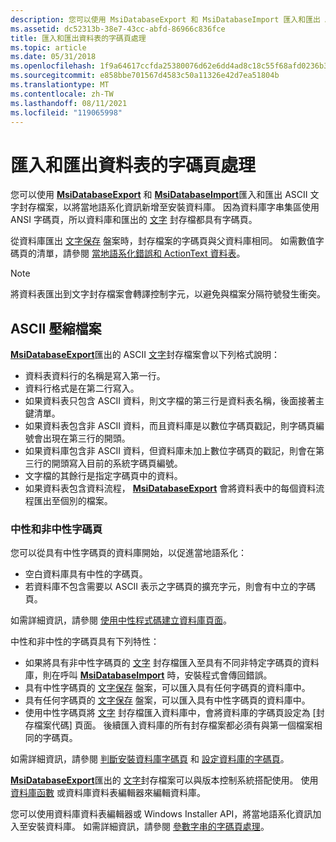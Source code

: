 ```yaml
---
description: 您可以使用 MsiDatabaseExport 和 MsiDatabaseImport 匯入和匯出 ASCII 文字封存檔案，以將當地語系化資訊新增至安裝資料庫。
ms.assetid: dc52313b-38e7-43cc-abfd-86966c836fce
title: 匯入和匯出資料表的字碼頁處理
ms.topic: article
ms.date: 05/31/2018
ms.openlocfilehash: 1f9a64617ccfda25380076d62e6dd4ad8c18c55f68afd0236b3258638c899f29
ms.sourcegitcommit: e858bbe701567d4583c50a11326e42d7ea51804b
ms.translationtype: MT
ms.contentlocale: zh-TW
ms.lasthandoff: 08/11/2021
ms.locfileid: "119065998"
---
```

# <a name="code-page-handling-of-imported-and-exported-tables"></a>匯入和匯出資料表的字碼頁處理

您可以使用 [**MsiDatabaseExport**](/windows/desktop/api/Msiquery/nf-msiquery-msidatabaseexporta) 和 [**MsiDatabaseImport**](/windows/desktop/api/Msiquery/nf-msiquery-msidatabaseimporta)匯入和匯出 ASCII 文字封存檔案，以將當地語系化資訊新增至安裝資料庫。 因為資料庫字串集區使用 ANSI 字碼頁，所以資料庫和匯出的 [文字](text-archive-files.md) 封存檔都具有字碼頁。

從資料庫匯出 [文字保存](text-archive-files.md) 盤案時，封存檔案的字碼頁與父資料庫相同。 如需數值字碼頁的清單，請參閱 [當地語系化錯誤和 ActionText 資料表](localizing-the-error-and-actiontext-tables.md)。

> [!Note]  
> 將資料表匯出到文字封存檔案會轉譯控制字元，以避免與檔案分隔符號發生衝突。

 

## <a name="ascii-text-archive-files"></a>ASCII 壓縮檔案

[**MsiDatabaseExport**](/windows/desktop/api/Msiquery/nf-msiquery-msidatabaseexporta)匯出的 ASCII [文字](text-archive-files.md)封存檔案會以下列格式說明：

-   資料表資料行的名稱是寫入第一行。
-   資料行格式是在第二行寫入。
-   如果資料表只包含 ASCII 資料，則文字檔的第三行是資料表名稱，後面接著主鍵清單。
-   如果資料表包含非 ASCII 資料，而且資料庫是以數位字碼頁戳記，則字碼頁編號會出現在第三行的開頭。
-   如果資料庫包含非 ASCII 資料，但資料庫未加上數位字碼頁的戳記，則會在第三行的開頭寫入目前的系統字碼頁編號。
-   文字檔的其餘行是指定字碼頁中的資料。
-   如果資料表包含資料流程， [**MsiDatabaseExport**](/windows/desktop/api/Msiquery/nf-msiquery-msidatabaseexporta) 會將資料表中的每個資料流程匯出至個別的檔案。

### <a name="neutral-and-non-neutral-code-pages"></a>中性和非中性字碼頁

您可以從具有中性字碼頁的資料庫開始，以促進當地語系化：

-   空白資料庫具有中性的字碼頁。
-   若資料庫不包含需要以 ASCII 表示之字碼頁的擴充字元，則會有中立的字碼頁。

如需詳細資訊，請參閱 [使用中性程式碼建立資料庫頁面](creating-a-database-with-a-neutral-code-page.md)。

中性和非中性的字碼頁具有下列特性：

-   如果將具有非中性字碼頁的 [文字](text-archive-files.md) 封存檔匯入至具有不同非特定字碼頁的資料庫，則在呼叫 [**MsiDatabaseImport**](/windows/desktop/api/Msiquery/nf-msiquery-msidatabaseimporta) 時，安裝程式會傳回錯誤。
-   具有中性字碼頁的 [文字保存](text-archive-files.md) 盤案，可以匯入具有任何字碼頁的資料庫中。
-   具有任何字碼頁的 [文字保存](text-archive-files.md) 盤案，可以匯入具有中性字碼頁的資料庫中。
-   使用中性字碼頁將 [文字](text-archive-files.md) 封存檔匯入資料庫中，會將資料庫的字碼頁設定為 [封存檔案代碼] 頁面。 後續匯入資料庫的所有封存檔案都必須有與第一個檔案相同的字碼頁。

如需詳細資訊，請參閱 [判斷安裝資料庫字碼頁](determining-an-installation-database-s-code-page.md) 和 [設定資料庫的字碼頁](setting-the-code-page-of-a-database.md)。

[**MsiDatabaseExport**](/windows/desktop/api/Msiquery/nf-msiquery-msidatabaseexporta)匯出的 [文字](text-archive-files.md)封存檔案可以與版本控制系統搭配使用。 使用 [資料庫函數](database-functions.md) 或資料庫資料表編輯器來編輯資料庫。

您可以使用資料庫資料表編輯器或 Windows Installer API，將當地語系化資訊加入至安裝資料庫。 如需詳細資訊，請參閱 [參數字串的字碼頁處理](code-page-handling-of-parameter-strings.md)。

 

 



